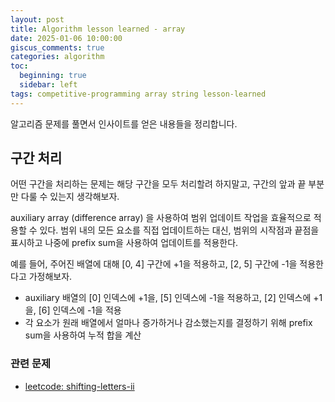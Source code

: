 ```yaml
---
layout: post
title: Algorithm lesson learned - array
date: 2025-01-06 10:00:00
giscus_comments: true
categories: algorithm
toc:
  beginning: true
  sidebar: left
tags: competitive-programming array string lesson-learned
---
```


알고리즘 문제를 풀면서 인사이트를 얻은 내용들을 정리합니다.

## 구간 처리

어떤 구간을 처리하는 문제는 해당 구간을 모두 처리할려 하지말고, 구간의 앞과 끝 부분만 다룰 수 있는지 생각해보자.

auxiliary array (difference array) 을 사용하여 범위 업데이트 작업을 효율적으로 적용할 수 있다. 
범위 내의 모든 요소를 직접 업데이트하는 대신, 범위의 시작점과 끝점을 표시하고 나중에 prefix sum을 사용하여 업데이트를 적용한다.

예를 들어, 주어진 배열에 대해 [0, 4] 구간에 +1을 적용하고, [2, 5] 구간에 -1을 적용한다고 가정해보자.

- auxiliary 배열의 [0] 인덱스에 +1을, [5] 인덱스에 -1을 적용하고, [2] 인덱스에 +1을, [6] 인덱스에 -1을 적용
- 각 요소가 원래 배열에서 얼마나 증가하거나 감소했는지를 결정하기 위해 prefix sum을 사용하여 누적 합을 계산

### 관련 문제

- [leetcode: shifting-letters-ii](https://leetcode.com/problems/shifting-letters-ii)

